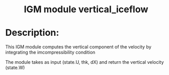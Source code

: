 ### <h1 align="center" id="title">IGM module vertical_iceflow </h1>

# Description:

This IGM module computes the vertical component of the velocity
by integrating the imcompressibility condition

The module takes as input (state.U, thk, dX) and return the 
vertical velocity (state.W) 